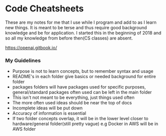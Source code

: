 # Code Cheatsheets

These are my notes for me that I use while I program and add to as I learn new things. It is meant to be terse and thus require good background knowledge and be for application. I started this in the beginning of  2018 and so all my knowledge from before then(CS classes) are absent. 

https://openai.gitbook.io/

### My Guidelines

- Purpose is not to learn concepts, but to remember syntax and usage
- README's in each folder give basics or needed background for entire folder
- packages folders will have packages used for specific purposes, general/standard packages often used can be left in the main folder 
- This isn't not meant to be everything, just things used often
- The more often used ideas should be near the top of docs
- Incomplete ideas will be put down
- Accuracy of information is essential 
- If two folder concepts overlap, it will be in the lower level closer to hardware/general folder(still pretty vague) e.g Docker in AWS will be in AWS folder
